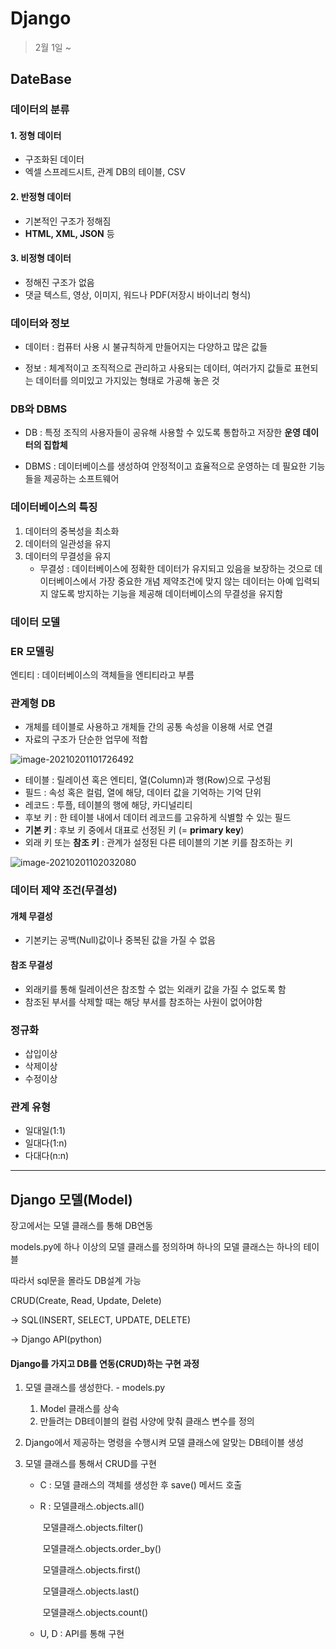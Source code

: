 # Django

> 2월 1일 ~

## DateBase

### 데이터의 분류

#### 1. 정형 데이터

- 구조화된 데이터
- 엑셀 스프레드시트, 관계 DB의 테이블, CSV



#### 2. 반정형 데이터

- 기본적인 구조가 정해짐
- **HTML, XML, JSON** 등



#### 3. 비정형 데이터

- 정해진 구조가 없음
- 댓글 텍스트, 영상, 이미지, 워드나 PDF(저장시 바이너리 형식)



### 데이터와 정보

- 데이터 : 컴퓨터 사용 시 불규칙하게 만들어지는 다양하고 많은 값들

- 정보 : 체계적이고 조직적으로 관리하고 사용되는 데이터, 여러가지 값들로 표현되는 데이터를 의미있고 가지있는 형태로 가공해 놓은 것

### DB와 DBMS

- DB : 특정 조직의 사용자들이 공유해 사용할 수 있도록 통합하고 저장한 **운영 데이터의 집합체**

- DBMS : 데이터베이스를 생성하여 안정적이고 효율적으로 운영하는 데 필요한 기능들을 제공하는 소프트웨어



### 데이터베이스의 특징

1. 데이터의 중복성을 최소화
2. 데이터의 일관성을 유지
3. 데이터의 무결성을 유지
   - 무결성 :  데이터베이스에 정확한 데이터가 유지되고 있음을 보장하는 것으로 데이터베이스에서 가장 중요한 개념 제약조건에 맞지 않는 데이터는 아예 입력되지 않도록 방지하는 기능을 제공해 데이터베이스의 무결성을 유지함





### 데이터 모델



### ER 모델링

엔티티 : 데이터베이스의 객체들을 엔티티라고 부름



### 관계형 DB

- 개체를 테이블로 사용하고 개체들 간의 공통 속성을 이용해 서로 연결
- 자료의 구조가 단순한 업무에 적합

![image-20210201101726492](C:\Users\dwinf\AppData\Roaming\Typora\typora-user-images\image-20210201101726492.png)

- 테이블 : 릴레이션 혹은 엔티티, 열(Column)과 행(Row)으로 구성됨 
- 필드 : 속성 혹은 컬럼, 열에 해당, 데이터 값을 기억하는 기억 단위 
- 레코드 : 투플, 테이블의 행에 해당, 카디널리티 
- 후보 키 : 한 테이블 내에서 데이터 레코드를 고유하게 식별할 수 있는 필드 
- **기본 키** : 후보 키 중에서 대표로 선정된 키 (= **primary key**)
- 외래 키 또는 **참조 키** : 관계가 설정된 다른 테이블의 기본 키를 참조하는 키

![image-20210201102032080](C:\Users\dwinf\AppData\Roaming\Typora\typora-user-images\image-20210201102032080.png)



### 데이터 제약 조건(무결성)

#### 개체 무결성

- 기본키는 공백(Null)값이나 중복된 값을 가질 수 없음

#### 참조 무결성

- 외래키를 통해 릴레이션은 참조할 수 없는 외래키 값을 가질 수 없도록 함
- 참조된 부서를 삭제할 때는 해당 부서를 참조하는 사원이 없어야함



### 정규화

- 삽입이상
- 삭제이상
- 수정이상



### 관계 유형

- 일대일(1:1)
- 일대다(1:n)
- 다대다(n:n)



---



## Django 모델(Model)

장고에서는 모델 클래스를 통해 DB연동

models.py에 하나 이상의 모델 클래스를 정의하며 하나의 모델 클래스는 하나의 테이블

따라서 sql문을 몰라도 DB설계 가능



CRUD(Create, Read, Update, Delete)

-> SQL(INSERT, SELECT, UPDATE, DELETE)

-> Django API(python)



#### Django를 가지고 DB를 연동(CRUD)하는 구현 과정

1. 모델 클래스를 생성한다. - models.py

   1. Model 클래스를 상속
   2. 만들려는 DB테이블의 컬럼 사양에 맞춰 클래스 변수를 정의

2. Django에서 제공하는 명령을 수행시켜 모델 클래스에 알맞는 DB테이블 생성

3. 모델 클래스를 통해서 CRUD를 구현

   - C : 모델 클래스의 객체를 생성한 후 save() 메서드 호출

   - R : 모델클래스.objects.all()

     ​	 모델클래스.objects.filter()

     ​	 모델클래스.objects.order_by()

     ​	 모델클래스.objects.first()

     ​	 모델클래스.objects.last()

     ​	 모델클래스.objects.count()

   - U, D : API를 통해 구현

